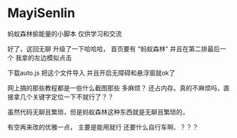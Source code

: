 # MayiSenlin
蚂蚁森林偷能量的小脚本  仅供学习和交流


好了，这回无聊 升级了一下哈哈哈， 首页要有 “蚂蚁森林” 并且在第二排最后一个 我拿的左边模拟点击   


下载auto.js 把这个文件导入 并且开启无障碍和悬浮窗就ok了

网上搞的那些教程都是一些什么截图那些 多麻烦？ 还占内存。真的不麻烦吗，直接拿几个关键字定位一下不就行了？？

虽然代码无聊且繁琐，但是蚂蚁森林这种东西就是无聊且繁琐的，

有空再来改的优雅一点， 主要是能用就行 还要什么自行车啊、？？？
